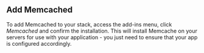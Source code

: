 <!-- usedin: [ _legacy_docker/AddOns] - post: -->


## Add Memcached
To add Memcached to your stack, access the add-ins menu, click _Memcached_ and confirm the installation. This will install Memcache on your servers for use with your application - you just need to ensure that your app is configured accordingly.

